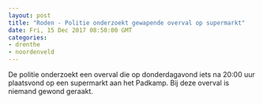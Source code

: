 ```yaml
---
layout: post
title: "Roden - Politie onderzoekt gewapende overval op supermarkt"
date: Fri, 15 Dec 2017 08:50:00 GMT
categories: 
- drenthe 
- noordenveld 
---
```


De politie onderzoekt een overval die op donderdagavond iets na 20:00 uur plaatsvond op een supermarkt aan het Padkamp. Bij deze overval is niemand gewond geraakt.
